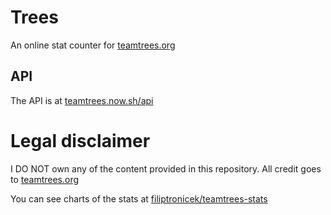 # Trees
An online stat counter for [teamtrees.org](https://teamtrees.org)

## API
The API is at [teamtrees.now.sh/api](https://teamtrees.now.sh/api)

# Legal disclaimer
I DO NOT own any of the content provided in this repository. All credit goes to [teamtrees.org](https://teamtrees.org/)

You can see charts of the stats at [filiptronicek/teamtrees-stats](https://github.com/filiptronicek/teamtrees-stats)
